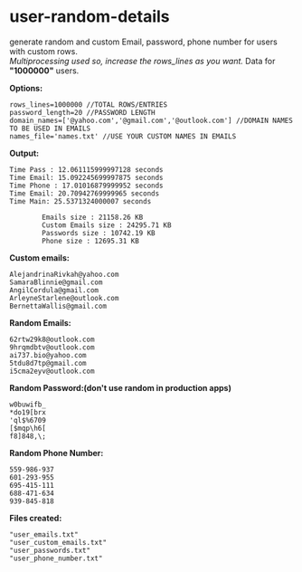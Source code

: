# user-random-details
generate random and custom Email, password, phone number for users with custom rows.\
_Multiprocessing used so, increase the rows_lines as you want._
Data for **"1000000"** users.

**Options:**
```
rows_lines=1000000 //TOTAL ROWS/ENTRIES
password_length=20 //PASSWORD LENGTH
domain_names=['@yahoo.com','@gmail.com','@outlook.com'] //DOMAIN NAMES TO BE USED IN EMAILS
names_file='names.txt' //USE YOUR CUSTOM NAMES IN EMAILS
```
**Output:**
```
Time Pass : 12.061115999997128 seconds 
Time Email: 15.092245699997875 seconds 
Time Phone : 17.01016879999952 seconds 
Time Email: 20.70942769999965 seconds 
Time Main: 25.5371324000007 seconds 

        Emails size : 21158.26 KB
        Custom Emails size : 24295.71 KB
        Passwords size : 10742.19 KB
        Phone size : 12695.31 KB
```
**Custom emails:**
```
AlejandrinaRivkah@yahoo.com
SamaraBlinnie@gmail.com
AngilCordula@gmail.com
ArleyneStarlene@outlook.com
BernettaWallis@gmail.com
```
**Random Emails:**
```
62rtw29k8@outlook.com
9hrqmdbtv@outlook.com
ai737.bio@yahoo.com
5tdu8d7tp@gmail.com
i5cma2eyv@outlook.com
```
**Random Password:(don't use random in production apps)**
```
w0buwifb_
*do19[brx
'ql$%6709
[$mqp\h6[
f8]848,\;
```
**Random Phone Number:**
```
559-986-937
601-293-955
695-415-111
688-471-634
939-845-818
```
**Files created:**
```
"user_emails.txt"
"user_custom_emails.txt"
"user_passwords.txt"
"user_phone_number.txt"
```
